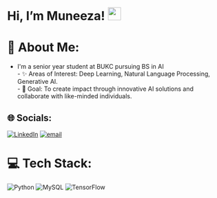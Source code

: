# Hi, I’m Muneeza! <img src="https://media.giphy.com/media/hvRJCLFzcasrR4ia7z/giphy.gif" width="30px">

# 💫 About Me:
- I'm a senior year student at BUKC pursuing BS in AI<br>- ✨ Areas of Interest: Deep Learning, Natural Language Processing, Generative AI.<br>- 🎯 Goal: To create impact through innovative AI solutions and collaborate with like-minded individuals.<br>


## 🌐 Socials:
[![LinkedIn](https://img.shields.io/badge/LinkedIn-%230077B5.svg?logo=linkedin&logoColor=white)](https://linkedin.com/in/muneeeza) [![email](https://img.shields.io/badge/Email-D14836?logo=gmail&logoColor=white)](mailto:muneeza.iftik77@gmail.com) 

# 💻 Tech Stack:
![Python](https://img.shields.io/badge/python-3670A0?style=for-the-badge&logo=python&logoColor=ffdd54) ![MySQL](https://img.shields.io/badge/mysql-4479A1.svg?style=for-the-badge&logo=mysql&logoColor=white) ![TensorFlow](https://img.shields.io/badge/TensorFlow-%23FF6F00.svg?style=for-the-badge&logo=TensorFlow&logoColor=white)

